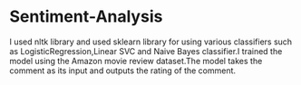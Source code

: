 # Sentiment-Analysis
I used nltk library and used sklearn library for using various classifiers such as LogisticRegression,Linear SVC and Naive Bayes classifier.I trained the model using the Amazon movie review dataset.The model takes the comment as its input and outputs the rating of the comment.
